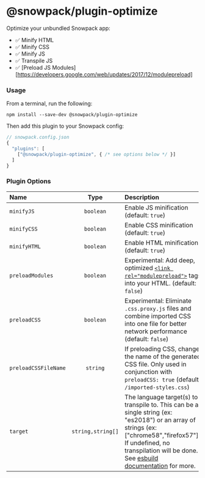# @snowpack/plugin-optimize

Optimize your unbundled Snowpack app:

- ✅ Minify HTML
- ✅ Minify CSS
- ✅ Minify JS
- ✅ Transpile JS
- ✅ [Preload JS Modules][https://developers.google.com/web/updates/2017/12/modulepreload]

### Usage

From a terminal, run the following:

```
npm install --save-dev @snowpack/plugin-optimize
```

Then add this plugin to your Snowpack config:

```js
// snowpack.config.json
{
  "plugins": [
    ["@snowpack/plugin-optimize", { /* see options below */ }]
  ]
}
```

### Plugin Options

| Name                 |       Type        | Description                                                                                                                                                                                                                                                    |
| :------------------- | :---------------: | :------------------------------------------------------------------------------------------------------------------------------------------------------------------------------------------------------------------------------------------------------------- |
| `minifyJS`           |     `boolean`     | Enable JS minification (default: `true`)                                                                                                                                                                                                                       |
| `minifyCSS`          |     `boolean`     | Enable CSS minification (default: `true`)                                                                                                                                                                                                                      |
| `minifyHTML`         |     `boolean`     | Enable HTML minification (default: `true`)                                                                                                                                                                                                                     |
| `preloadModules`     |     `boolean`     | Experimental: Add deep, optimized [`<link rel="modulepreload">`](https://developers.google.com/web/updates/2017/12/modulepreload) tags into your HTML. (default: `false`)                                                                                      |
| `preloadCSS`         |     `boolean`     | Experimental: Eliminate `.css.proxy.js` files and combine imported CSS into one file for better network performance (default: `false`)                                                                                                                         |
| `preloadCSSFileName` |     `string`      | If preloading CSS, change the name of the generated CSS file. Only used in conjunction with `preloadCSS: true` (default: `/imported-styles.css`)                                                                                                               |
| `target`             | `string,string[]` | The language target(s) to transpile to. This can be a single string (ex: "es2018") or an array of strings (ex: ["chrome58","firefox57"]). If undefined, no transpilation will be done. See [esbuild documentation](https://github.com/evanw/esbuild) for more. |
